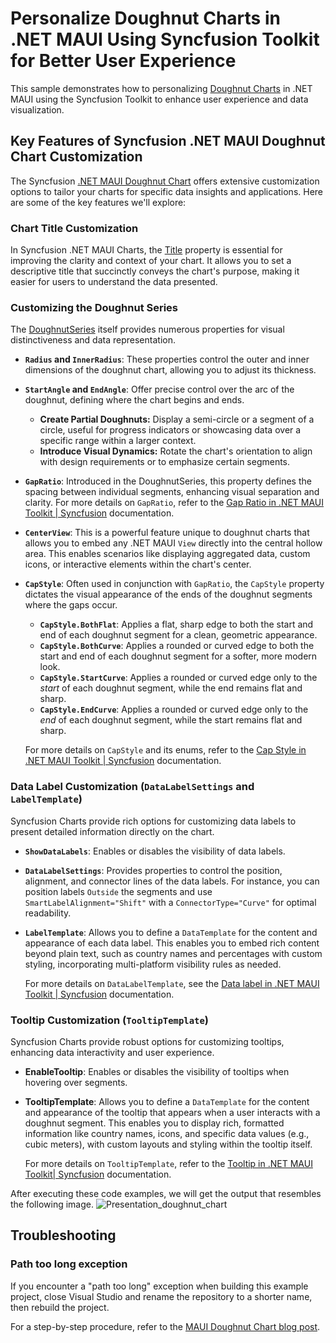 # Personalize Doughnut Charts in .NET MAUI Using Syncfusion Toolkit for Better User Experience

This sample demonstrates how to personalizing [Doughnut Charts](https://help.syncfusion.com/maui-toolkit/circular-charts/doughnutchart) in .NET MAUI using the Syncfusion Toolkit to enhance user experience and data visualization.

## Key Features of Syncfusion .NET MAUI Doughnut Chart Customization

The Syncfusion [.NET MAUI Doughnut Chart](https://help.syncfusion.com/maui-toolkit/circular-charts/doughnutchart) offers extensive customization options to tailor your charts for specific data insights and applications. Here are some of the key features we'll explore:

### Chart Title Customization

In Syncfusion .NET MAUI Charts, the [Title](https://help.syncfusion.com/maui-toolkit/circular-charts/getting-started#add-a-title) property is essential for improving the clarity and context of your chart. It allows you to set a descriptive title that succinctly conveys the chart's purpose, making it easier for users to understand the data presented.

### Customizing the Doughnut Series

The [DoughnutSeries](https://help.syncfusion.com/maui-toolkit/circular-charts/doughnutchart) itself provides numerous properties for visual distinctiveness and data representation.

*   **`Radius` and `InnerRadius`**: These properties control the outer and inner dimensions of the doughnut chart, allowing you to adjust its thickness.
*   **`StartAngle` and `EndAngle`**: Offer precise control over the arc of the doughnut, defining where the chart begins and ends.
    *   **Create Partial Doughnuts:** Display a semi-circle or a segment of a circle, useful for progress indicators or showcasing data over a specific range within a larger context.
    *   **Introduce Visual Dynamics:** Rotate the chart's orientation to align with design requirements or to emphasize certain segments.
*   **`GapRatio`**: Introduced in the DoughnutSeries, this property defines the spacing between individual segments, enhancing visual separation and clarity. For more details on `GapRatio`, refer to the [Gap Ratio in .NET MAUI Toolkit | Syncfusion](https://help.syncfusion.com/maui-toolkit/circular-charts/doughnutchart#segment-spacing) documentation.

*   **`CenterView`**: This is a powerful feature unique to doughnut charts that allows you to embed any .NET MAUI `View` directly into the central hollow area. This enables scenarios like displaying aggregated data, custom icons, or interactive elements within the chart's center.
*   **`CapStyle`**: Often used in conjunction with `GapRatio`, the `CapStyle` property dictates the visual appearance of the ends of the doughnut segments where the gaps occur.
    *   **`CapStyle.BothFlat`**: Applies a flat, sharp edge to both the start and end of each doughnut segment for a clean, geometric appearance.
    *   **`CapStyle.BothCurve`**: Applies a rounded or curved edge to both the start and end of each doughnut segment for a softer, more modern look.
    *   **`CapStyle.StartCurve`**: Applies a rounded or curved edge only to the *start* of each doughnut segment, while the end remains flat and sharp.
    *   **`CapStyle.EndCurve`**: Applies a rounded or curved edge only to the *end* of each doughnut segment, while the start remains flat and sharp.

    For more details on `CapStyle` and its enums, refer to the [Cap Style in .NET MAUI Toolkit | Syncfusion](https://help.syncfusion.com/maui-toolkit/circular-charts/doughnutchart#capstyle-customization) documentation.

### Data Label Customization (`DataLabelSettings` and `LabelTemplate`)

Syncfusion Charts provide rich options for customizing data labels to present detailed information directly on the chart.

*   **`ShowDataLabels`**: Enables or disables the visibility of data labels.
*   **`DataLabelSettings`**: Provides properties to control the position, alignment, and connector lines of the data labels. For instance, you can position labels `Outside` the segments and use `SmartLabelAlignment="Shift"` with a `ConnectorType="Curve"` for optimal readability.
*   **`LabelTemplate`**: Allows you to define a `DataTemplate` for the content and appearance of each data label. This enables you to embed rich content beyond plain text, such as country names and percentages with custom styling, incorporating multi-platform visibility rules as needed.

    For more details on `DataLabelTemplate`, see the [Data label in .NET MAUI Toolkit | Syncfusion](https://help.syncfusion.com/maui-toolkit/circular-charts/datalabels) documentation.

### Tooltip Customization (`TooltipTemplate`)

Syncfusion Charts provide robust options for customizing tooltips, enhancing data interactivity and user experience.

*   **EnableTooltip**: Enables or disables the visibility of tooltips when hovering over segments.
*   **TooltipTemplate**: Allows you to define a `DataTemplate` for the content and appearance of the tooltip that appears when a user interacts with a doughnut segment. This enables you to display rich, formatted information like country names, icons, and specific data values (e.g., cubic meters), with custom layouts and styling within the tooltip itself.

    For more details on `TooltipTemplate`, refer to the [Tooltip in .NET MAUI Toolkit| Syncfusion](https://help.syncfusion.com/maui-toolkit/circular-charts/tooltip#template) documentation.

After executing these code examples, we will get the output that resembles the following image.
![Presentation_doughnut_chart](https://github.com/user-attachments/assets/4b7337c1-8723-433f-bcd9-3730edd2ab41)

## Troubleshooting

### Path too long exception

If you encounter a "path too long" exception when building this example project, close Visual Studio and rename the repository to a shorter name, then rebuild the project.

For a step-by-step procedure, refer to the [MAUI Doughnut Chart blog post]().